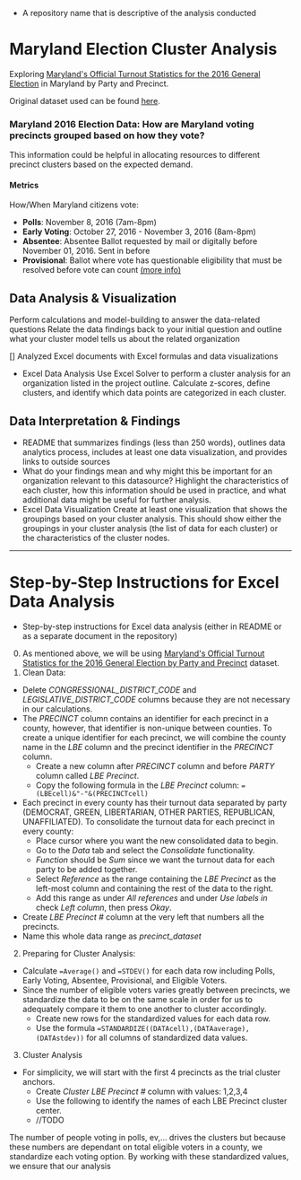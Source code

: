 * A repository name that is descriptive of the analysis conducted
# Maryland Election Cluster Analysis
Exploring [Maryland's Official Turnout Statistics for the 2016 General Election](https://elections.maryland.gov/elections/2016/index.html) in Maryland by Party and Precinct.

Original dataset used can be found [here](https://github.com/CamilaCamacho/baltimore_election_cluster_analysis/blob/master/Official%20by%20Party%20and%20Precinct.csv).

### Maryland 2016 Election Data: How are Maryland voting precincts grouped based on how they vote?
This information could be helpful in allocating resources to different precinct clusters based on the expected demand.

#### Metrics
How/When Maryland citizens vote:
* **Polls**: November 8, 2016 (7am-8pm)
* **Early Voting**: October 27, 2016 - November 3, 2016 (8am-8pm)
* **Absentee**: Absentee Ballot requested by mail or digitally before November 01, 2016. Sent in before 
* **Provisional**: Ballot where vote has questionable eligibility that must be resolved before vote can count [(more info)](https://en.wikipedia.org/wiki/Provisional_ballot)

## Data Analysis & Visualization
Perform calculations and model-building to answer the data-related questions
Relate the data findings back to your initial question and outline what your cluster model tells us about the related organization

[] Analyzed Excel documents with Excel formulas and data visualizations
* Excel Data Analysis
Use Excel Solver to perform a cluster analysis for an organization listed in the project outline. Calculate z-scores, define clusters, and identify which data points are categorized in each cluster.

## Data Interpretation & Findings 
* README that summarizes findings (less than 250 words), outlines data analytics process, includes at least one data visualization, and provides links to outside sources
* What do your findings mean and why might this be important for an organization relevant to this datasource? Highlight the characteristics of each cluster, how this information should be used in practice, and what additional data might be useful for further analysis.
* Excel Data Visualization
Create at least one visualization that shows the groupings based on your cluster analysis. This should show either the groupings in your cluster analysis (the list of data for each cluster) or the characteristics of the cluster nodes.

--- 
# Step-by-Step Instructions for Excel Data Analysis
* Step-by-step instructions for Excel data analysis (either in README or as a separate document in the repository)

0. As mentioned above, we will be using [Maryland's Official Turnout Statistics for the 2016 General Election by Party and Precinct](https://github.com/CamilaCamacho/baltimore_election_cluster_analysis/blob/master/Official%20by%20Party%20and%20Precinct.csv) dataset.
1. Clean Data:
* Delete _CONGRESSIONAL_DISTRICT_CODE_ and _LEGISLATIVE_DISTRICT_CODE_ columns because they are not necessary in our calculations. 
* The _PRECINCT_ column contains an identifier for each precinct in a county, however, that identifier is non-unique between counties. To create a unique identifier for each precinct, we will combine the county name in the _LBE_ column and the precinct identifier in the _PRECINCT_ column. 
  * Create a new column after _PRECINCT_ column and before _PARTY_ column called _LBE Precinct_.
  * Copy the following formula in the _LBE Precinct_ column:
   `=(LBEcell)&"-"&(PRECINCTcell)`
* Each precinct in every county has their turnout data separated by party (DEMOCRAT, GREEN, LIBERTARIAN, OTHER PARTIES, REPUBLICAN, UNAFFILIATED). To consolidate the turnout data for each precinct in every county:
  * Place cursor where you want the new consolidated data to begin.
  * Go to the _Data_ tab and select the _Consolidate_ functionality.
  * _Function_ should be *Sum* since we want the turnout data for each party to be added together. 
  * Select _Reference_ as the range containing the _LBE Precinct_ as the left-most column and containing the rest of the data to the right. 
  * Add this range as under *All references* and under *Use labels in* check *Left column*, then press *Okay*. 
* Create _LBE Precinct #_ column at the very left that numbers all the precincts. 
* Name this whole data range as *precinct_dataset*
2. Preparing for Cluster Analysis:
* Calculate `=Average()` and `=STDEV()` for each data row including Polls,	Early Voting,	Absentee,	Provisional, and	Eligible Voters. 
* Since the number of eligible voters varies greatly between precincts, we standardize the data to be on the same scale in order for us to adequately compare it them to one another to cluster accordingly.
  * Create new rows for the standardized values for each data row.
  * Use the formula `=STANDARDIZE((DATAcell),(DATAaverage),(DATAstdev))` for all columns of standardized data values. 
3. Cluster Analysis
* For simplicity, we will start with the first 4 precincts as the trial cluster anchors.
  * Create _Cluster LBE Precinct #_ column with values: 1,2,3,4
  * Use the following to identify the names of each LBE Precinct cluster center. 
  * //TODO


The number of people voting in polls, ev,... drives the clusters but because these numbers are dependant on total eligible voters in a county, we standardize each voting option. By working with these standardized values, we ensure that our analysis 
